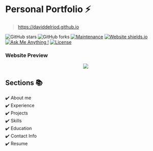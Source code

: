 # Personal Portfolio ⚡️ 
> https://daviddelriod.github.io

![GitHub stars](https://img.shields.io/github/stars/daviddelriod/daviddelriod.github.io) 
![GitHub forks](https://img.shields.io/github/forks/daviddelriod/daviddelriod.github.io)
[![Maintenance](https://img.shields.io/badge/maintained-yes-green.svg)](https://github.com/daviddelriod/daviddelriod.github.io/commits/master)
[![Website shields.io](https://img.shields.io/badge/website-up-yellow)](http://daviddelriod.github.io/)
[![Ask Me Anything !](https://img.shields.io/badge/ask%20me-linkedin-1abc9c.svg)](https://www.linkedin.com/in/del-rio-david/)
[![License](http://img.shields.io/:license-mit-blue.svg?style=flat-square)](http://badges.mit-license.org)

### Website Preview
<p align="center"> 
  <kbd>
    <a href="https://daviddelriod.github.io" target="_blank"><img src="examples/preview.gif">
  </a>
  </kbd>
</p>


## Sections 📚
✔️ About me\
✔️ Experience\
✔️ Projects \
✔️ Skills \
✔️ Education\
✔️ Contact Info\
✔️ Resume